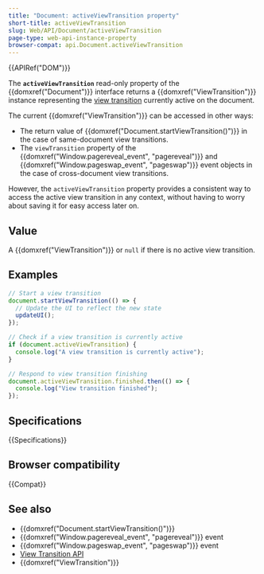 ```yaml
---
title: "Document: activeViewTransition property"
short-title: activeViewTransition
slug: Web/API/Document/activeViewTransition
page-type: web-api-instance-property
browser-compat: api.Document.activeViewTransition
---
```


{{APIRef("DOM")}}

The **`activeViewTransition`** read-only property of the {{domxref("Document")}} interface returns a {{domxref("ViewTransition")}} instance representing the [view transition](/en-US/docs/Web/API/View_Transition_API) currently active on the document.

The current {{domxref("ViewTransition")}} can be accessed in other ways:

- The return value of {{domxref("Document.startViewTransition()")}} in the case of same-document view transitions.
- The `viewTransition` property of the {{domxref("Window.pagereveal_event", "pagereveal")}} and {{domxref("Window.pageswap_event", "pageswap")}} event objects in the case of cross-document view transitions.

However, the `activeViewTransition` property provides a consistent way to access the active view transition in any context, without having to worry about saving it for easy access later on.

## Value

A {{domxref("ViewTransition")}} or `null` if there is no active view transition.

## Examples

```js
// Start a view transition
document.startViewTransition(() => {
  // Update the UI to reflect the new state
  updateUI();
});

// Check if a view transition is currently active
if (document.activeViewTransition) {
  console.log("A view transition is currently active");
}

// Respond to view transition finishing
document.activeViewTransition.finished.then(() => {
  console.log("View transition finished");
});
```

## Specifications

{{Specifications}}

## Browser compatibility

{{Compat}}

## See also

- {{domxref("Document.startViewTransition()")}}
- {{domxref("Window.pagereveal_event", "pagereveal")}} event
- {{domxref("Window.pageswap_event", "pageswap")}} event
- [View Transition API](/en-US/docs/Web/API/View_Transition_API)
- {{domxref("ViewTransition")}}
